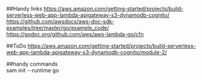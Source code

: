 ##Handy links
https://aws.amazon.com/getting-started/projects/build-serverless-web-app-lambda-apigateway-s3-dynamodb-cognito/
https://github.com/awsdocs/aws-doc-sdk-examples/tree/master/go/example_code/
https://godoc.org/github.com/aws/aws-lambda-go/cfn

##ToDo
https://aws.amazon.com/getting-started/projects/build-serverless-web-app-lambda-apigateway-s3-dynamodb-cognito/module-2/

##handy commands  
sam init --runtime go